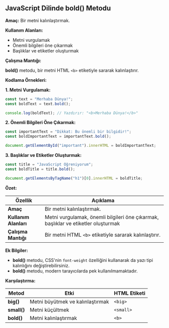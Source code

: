 ## JavaScript Dilinde bold() Metodu

**Amaç:** Bir metni kalınlaştırmak.

**Kullanım Alanları:**

* Metni vurgulamak
* Önemli bilgileri öne çıkarmak
* Başlıklar ve etiketler oluşturmak

**Çalışma Mantığı:**

**bold()** metodu, bir metni HTML `<b>` etiketiyle sararak kalınlaştırır.

**Kodlama Örnekleri:**

**1. Metni Vurgulamak:**

```javascript
const text = "Merhaba Dünya!";
const boldText = text.bold();

console.log(boldText); // Yazdırır: "<b>Merhaba Dünya!</b>"
```

**2. Önemli Bilgileri Öne Çıkarmak:**

```javascript
const importantText = "Dikkat: Bu önemli bir bilgidir!";
const boldImportantText = importantText.bold();

document.getElementById("important").innerHTML = boldImportantText;
```

**3. Başlıklar ve Etiketler Oluşturmak:**

```javascript
const title = "JavaScript Öğreniyorum";
const boldTitle = title.bold();

document.getElementsByTagName("h1")[0].innerHTML = boldTitle;
```

**Özet:**

| Özellik | Açıklama |
|---|---|
| **Amaç** | Bir metni kalınlaştırmak. |
| **Kullanım Alanları** | Metni vurgulamak, önemli bilgileri öne çıkarmak, başlıklar ve etiketler oluşturmak |
| **Çalışma Mantığı** | Bir metni HTML `<b>` etiketiyle sararak kalınlaştırır. |

**Ek Bilgiler:**

* **bold()** metodu, CSS'nin `font-weight` özelliğini kullanarak da yazı tipi kalınlığını değiştirebilirsiniz.
* **bold()** metodu, modern tarayıcılarda pek kullanılmamaktadır.

**Karşılaştırma:**

| Metod | Etki | HTML Etiketi |
|---|---|---|
| **big()** | Metni büyütmek ve kalınlaştırmak | `<big>` |
| **small()** | Metni küçültmek | `<small>` |
| **bold()** | Metni kalınlaştırmak | `<b>` |
